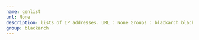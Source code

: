 ```yaml
---
name: genlist
url: None
description: lists of IP addresses. URL : None Groups : blackarch blackarch-misc
group: blackarch
---
```

